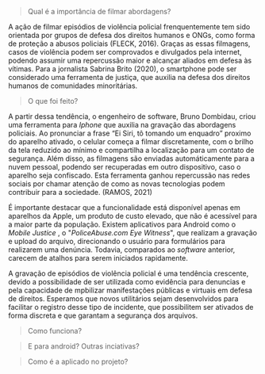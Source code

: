 > Qual é a importância de filmar abordagens?

A ação de filmar episódios de violência policial frenquentemente tem sido orientada por grupos de defesa dos direitos humanos e ONGs, como forma de proteção a abusos policiais (FLECK, 2016). Graças as essas filmagens, casos de violência podem ser comprovados e divulgados pela internet, podendo assumir uma repercussão maior e alcançar aliados em defesa às vítimas. Para a jornalista Sabrina Brito (2020), o smartphone pode ser considerado uma ferramenta de justiça, que auxilia na defesa dos direitos humanos de comunidades minoritárias.


> O que foi feito?

A partir dessa tendência, o engenheiro de software, Bruno Dombidau, criou uma ferramenta para *Iphone* que auxilia na gravação das abordagens policiais.  Ao pronunciar a frase “Ei Siri, tô tomando um enquadro” proximo do aparelho ativado, o celular começa a filmar discretamente, com o brilho da tela reduzido ao mínimo e compartilha a localização para um contato de segurança. Além disso, as filmagens são enviadas automáticamente para a nuvem pessoal, podendo ser recuperadas em outro dispositivo, caso o aparelho seja confiscado. Esta ferramenta ganhou repercussão nas redes sociais por chamar atenção de como as novas tecnologias podem contribuir para a sociedade. (RAMOS, 2021)

É importante destacar que a funcionalidade está disponível apenas em aparelhos da Apple, um produto de custo elevado, que não é acessível para a maior parte da população. Existem aplicativos para Android como o *Mobile Justice* , o "*PoliceAbuse.com Eye Witness*", que realizam a gravação e upload do arquivo, direcionando o usuário para formulários para realizarem uma denúncia. Todavia, comparados ao *software* anterior,  carecem de atalhos para serem iniciados rapidamente.

A gravação de episódios de violência policial é uma tendência crescente, devido a possibilidade de ser utilizada como evidência para denuncias e pela capacidade de mpbilizar manifestações públicas e virtuais em defesa de direitos. Esperamos que novos utilitários sejam desenvolvidos para facilitar o registro desse tipo de incidente, que possibilitem ser ativados de forma discreta e que garantam a segurança dos arquivos. 

> Como funciona?


> E para android? Outras inciativas?


> Como é a aplicado no projeto?


